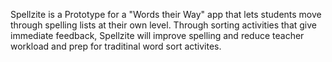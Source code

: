 Spellzite is a Prototype for a "Words their Way" app that lets students move through spelling lists at their own level. Through sorting activities that give immediate feedback, Spellzite will improve spelling and reduce teacher workload and prep for traditinal word sort activites. 
